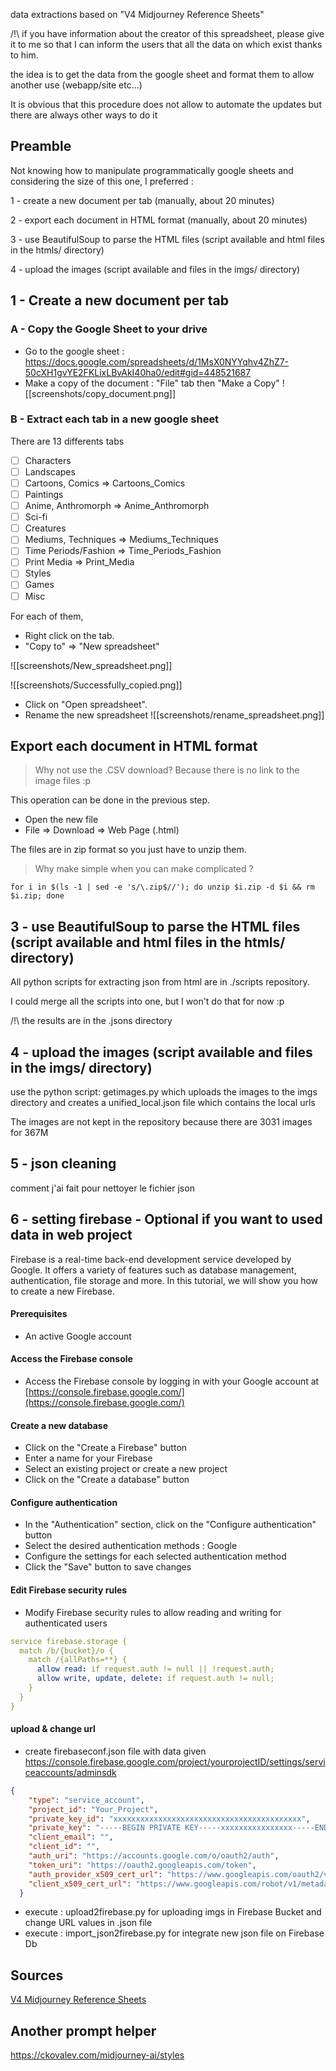 data extractions based on "V4 Midjourney Reference Sheets"

/!\ if you have information about the creator of this spreadsheet, please give it to me so that I can inform the users that all the data on which exist thanks to him. 

the idea is to get the data from the google sheet and format them to allow another use (webapp/site etc...)

It is obvious that this procedure does not allow to automate the updates but there are always other ways to do it

## Preamble
Not knowing how to manipulate programmatically google sheets and considering the size of this one, I preferred :

1 - create a new document per tab (manually, about 20 minutes)

2 - export each document in HTML format (manually, about 20 minutes)

3 - use BeautifulSoup to parse the HTML files (script available and html files in the htmls/ directory)

4 - upload the images (script available and files in the imgs/ directory)


## 1 - Create a new document per tab

### A - Copy the Google Sheet to your drive
- Go to the google sheet : https://docs.google.com/spreadsheets/d/1MsX0NYYqhv4ZhZ7-50cXH1gvYE2FKLixLBvAkI40ha0/edit#gid=448521687
- Make a copy of the document : "File" tab then "Make a Copy"
![[screenshots/copy_document.png]]

### B - Extract each tab in a new google sheet

There are 13 differents tabs

- [ ] Characters
- [ ] Landscapes
- [ ] Cartoons, Comics => Cartoons_Comics
- [ ] Paintings
- [ ] Anime, Anthromorph => Anime_Anthromorph
- [ ] Sci-fi
- [ ] Creatures
- [ ] Mediums, Techniques => Mediums_Techniques
- [ ] Time Periods/Fashion => Time_Periods_Fashion
- [ ] Print Media => Print_Media
- [ ] Styles
- [ ] Games
- [ ] Misc

For each of them, 
- Right click on the tab.
- "Copy to" => "New spreadsheet"

![[screenshots/New_spreadsheet.png]]

![[screenshots/Successfully_copied.png]]

- Click on "Open spreadsheet".
- Rename the new spreadsheet
![[screenshots/rename_spreadsheet.png]]

## Export each document in HTML format
> Why not use the .CSV download?
> Because there is no link to the image files :p 

This operation can be done in the previous step.
- Open the new file
- File => Download => Web Page (.html)

The files are in zip format so you just have to unzip them.
> Why make simple when you can make complicated ?

```shell
for i in $(ls -1 | sed -e 's/\.zip$//'); do unzip $i.zip -d $i && rm $i.zip; done
```

## 3 - use BeautifulSoup to parse the HTML files (script available and html files in the htmls/ directory)

All python scripts for extracting json from html are in ./scripts repository.

I could merge all the scripts into one, but I won't do that for now :p 

/!\ the results are in the .jsons directory


## 4 - upload the images (script available and files in the imgs/ directory)

use the python script: getimages.py which uploads the images to the imgs directory and creates a unified_local.json file which contains the local urls

The images are not kept in the repository because there are 3031 images for 367M

## 5 - json cleaning

comment j'ai fait pour nettoyer le fichier json

## 6 - setting firebase - Optional if you want to used data in web project

Firebase is a real-time back-end development service developed by Google. It offers a variety of features such as database management, authentication, file storage and more. In this tutorial, we will show you how to create a new Firebase.

#### Prerequisites

- An active Google account

#### Access the Firebase console

- Access the Firebase console by logging in with your Google account at [https://console.firebase.google.com/](https://console.firebase.google.com/)

#### Create a new database

- Click on the "Create a Firebase" button
- Enter a name for your Firebase
- Select an existing project or create a new project
- Click on the "Create a database" button

#### Configure authentication

- In the "Authentication" section, click on the "Configure authentication" button
- Select the desired authentication methods : Google
- Configure the settings for each selected authentication method
- Click the "Save" button to save changes

#### Edit Firebase security rules

- Modify Firebase security rules to allow reading and writing for authenticated users

```yaml
service firebase.storage {
  match /b/{bucket}/o {
    match /{allPaths=**} {
      allow read: if request.auth != null || !request.auth;
      allow write, update, delete: if request.auth != null;
    }
  }
}
```

#### upload & change url

- create firebaseconf.json file with data given https://console.firebase.google.com/project/yourprojectID/settings/serviceaccounts/adminsdk

```json
{
    "type": "service_account",
    "project_id": "Your_Project",
    "private_key_id": "xxxxxxxxxxxxxxxxxxxxxxxxxxxxxxxxxxxxxxxxxx",
    "private_key": "-----BEGIN PRIVATE KEY-----xxxxxxxxxxxxxxxx-----END PRIVATE KEY-----\n",
    "client_email": "",
    "client_id": "",
    "auth_uri": "https://accounts.google.com/o/oauth2/auth",
    "token_uri": "https://oauth2.googleapis.com/token",
    "auth_provider_x509_cert_url": "https://www.googleapis.com/oauth2/v1/certs",
    "client_x509_cert_url": "https://www.googleapis.com/robot/v1/metadata/x509/xxxxx"
  }
```

- execute : upload2firebase.py for uploading imgs in Firebase Bucket and change URL values in .json file
- execute : import_json2firebase.py for integrate new json file on Firebase Db

## Sources

[V4 Midjourney Reference Sheets](https://docs.google.com/spreadsheets/d/1MsX0NYYqhv4ZhZ7-50cXH1gvYE2FKLixLBvAkI40ha0/edit#gid=448521687) 

## Another prompt helper

https://ckovalev.com/midjourney-ai/styles